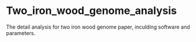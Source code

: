 # Two_iron_wood_genome_analysis
The detail analysis for two iron wood genome paper, inculding software and parameters.